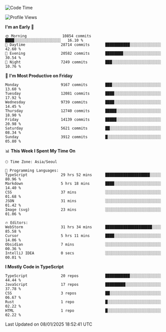 <!--START_SECTION:waka-->
![Code Time](http://img.shields.io/badge/Code%20Time-7%2C185%20hrs%2059%20mins-blue)

![Profile Views](http://img.shields.io/badge/Profile%20Views-0-blue)

**I'm an Early 🐤** 

```text
🌞 Morning                10854 commits       ████░░░░░░░░░░░░░░░░░░░░░   16.10 % 
🌆 Daytime                28714 commits       ███████████░░░░░░░░░░░░░░   42.60 % 
🌃 Evening                20582 commits       ████████░░░░░░░░░░░░░░░░░   30.54 % 
🌙 Night                  7249 commits        ███░░░░░░░░░░░░░░░░░░░░░░   10.76 % 
```
📅 **I'm Most Productive on Friday** 

```text
Monday                   9167 commits        ███░░░░░░░░░░░░░░░░░░░░░░   13.60 % 
Tuesday                  12081 commits       ████░░░░░░░░░░░░░░░░░░░░░   17.92 % 
Wednesday                9739 commits        ████░░░░░░░░░░░░░░░░░░░░░   14.45 % 
Thursday                 12740 commits       █████░░░░░░░░░░░░░░░░░░░░   18.90 % 
Friday                   14139 commits       █████░░░░░░░░░░░░░░░░░░░░   20.98 % 
Saturday                 5621 commits        ██░░░░░░░░░░░░░░░░░░░░░░░   08.34 % 
Sunday                   3912 commits        █░░░░░░░░░░░░░░░░░░░░░░░░   05.80 % 
```


📊 **This Week I Spent My Time On** 

```text
🕑︎ Time Zone: Asia/Seoul

💬 Programming Languages: 
TypeScript               29 hrs 52 mins      ████████████████████░░░░░   80.96 % 
Markdown                 5 hrs 18 mins       ████░░░░░░░░░░░░░░░░░░░░░   14.40 % 
CSS                      37 mins             ░░░░░░░░░░░░░░░░░░░░░░░░░   01.68 % 
JSON                     31 mins             ░░░░░░░░░░░░░░░░░░░░░░░░░   01.42 % 
Image (svg)              23 mins             ░░░░░░░░░░░░░░░░░░░░░░░░░   01.06 % 

🔥 Editors: 
WebStorm                 31 hrs 34 mins      █████████████████████░░░░   85.58 % 
Cursor                   5 hrs 11 mins       ████░░░░░░░░░░░░░░░░░░░░░   14.06 % 
Obsidian                 7 mins              ░░░░░░░░░░░░░░░░░░░░░░░░░   00.36 % 
IntelliJ IDEA            0 secs              ░░░░░░░░░░░░░░░░░░░░░░░░░   00.01 % 
```

**I Mostly Code in TypeScript** 

```text
TypeScript               20 repos            ███████████░░░░░░░░░░░░░░   44.44 % 
JavaScript               17 repos            █████████░░░░░░░░░░░░░░░░   37.78 % 
CSS                      3 repos             ██░░░░░░░░░░░░░░░░░░░░░░░   06.67 % 
Rust                     1 repo              █░░░░░░░░░░░░░░░░░░░░░░░░   02.22 % 
HTML                     1 repo              █░░░░░░░░░░░░░░░░░░░░░░░░   02.22 % 
```




 Last Updated on 08/01/2025 18:52:41 UTC
<!--END_SECTION:waka-->
